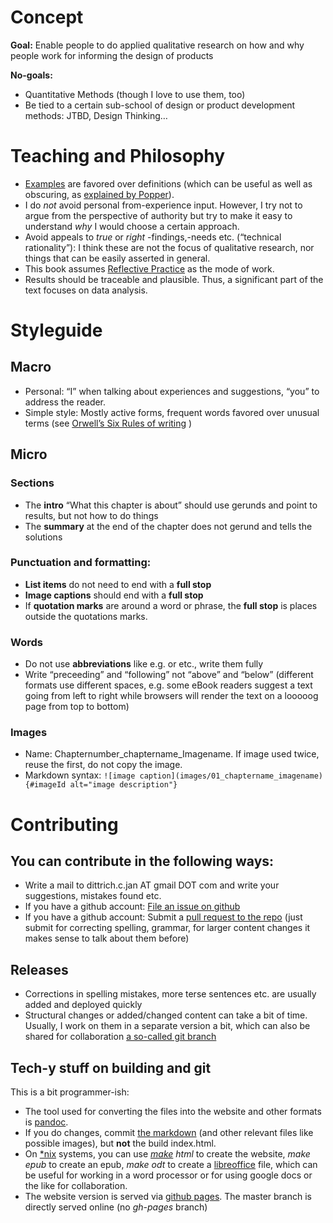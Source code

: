 
# Concept

**Goal:** Enable people to do applied qualitative research on how and why people work for informing the design of products

**No-goals:**

* Quantitative Methods (though I love to use them, too)
* Be tied to a certain sub-school of design or product development methods: JTBD, Design Thinking…

# Teaching and Philosophy

* [Examples](https://en.wikipedia.org/wiki/Worked-example_effect) are favored over definitions (which can be useful as well as obscuring, as [explained by Popper](http://www.criticalrationalism.net/2010/07/19/essentialism/)).
* I do _not_ avoid personal from-experience input. However, I try not to argue from the perspective of authority but try to make it easy to understand _why_ I would choose a certain approach.
* Avoid appeals to *true* or *right* -findings,-needs etc. (“technical rationality”): I think these are not the focus of qualitative research, nor things that can be easily asserted in general.
* This book assumes [Reflective Practice](https://en.wikipedia.org/wiki/Reflective_practice) as the mode of work.
* Results should be traceable and plausible. Thus, a significant part of the text focuses on data analysis.

# Styleguide
## Macro

* Personal: “I” when talking about experiences and suggestions, “you” to address the reader.
* Simple style: Mostly active forms, frequent words favored over unusual terms (see [Orwell’s Six Rules of writing](https://en.wikipedia.org/wiki/Politics_and_the_English_Language#Remedy_of_Six_Rules) )

## Micro

### Sections

* The **intro** “What this chapter is about” should use gerunds and point to results, but not how to do things
* The **summary** at the end of the chapter does not gerund and tells the solutions
### Punctuation and formatting: 

* **List items** do not need to end with a **full stop**
* **Image captions** should end with a **full stop**
* If **quotation marks** are around a word or phrase, the **full stop** is places outside the quotations marks.

### Words

* Do not use **abbreviations** like e.g. or etc., write them fully
* Write “preceeding” and “following” not “above” and “below” (different formats use different spaces, e.g. some eBook readers suggest a text going from left to right while browsers will render the text on a looooog  page from top to bottom)

### Images
* Name: Chapternumber_chaptername_Imagename. If image used twice, reuse the first, do not copy the image.
* Markdown syntax: `![image caption](images/01_chaptername_imagename){#imageId alt="image description"}`

# Contributing

## You can contribute in the following ways:

* Write a mail to dittrich.c.jan AT gmail DOT com and write your suggestions, mistakes found etc.
* If you have a github account: [File an issue on github](https://github.com/jdittrich/userNeedResearchBook/issues)
* If you have a github account: Submit a [pull request to the repo](https://github.com/jdittrich/userNeedResearchBook) (just submit for correcting spelling, grammar, for larger content changes it makes sense to talk about them before)

## Releases

* Corrections in spelling mistakes, more terse sentences etc. are usually added and deployed quickly
* Structural changes or added/changed content can take a bit of time. Usually, I work on them in a separate version a bit, which can also be shared for collaboration [a so-called git branch](https://git-scm.com/book/en/v2/Git-Branching-Basic-Branching-and-Merging) 

## Tech-y stuff on building and git

This is a bit programmer-ish:

* The tool used for converting the files into the website and other formats is [pandoc](http://johnmacfarlane.net/pandoc/).
* If you do changes, commit [the markdown](https://github.com/jdittrich/userNeedResearchBook/tree/gh-pages/text) (and other relevant files like possible images), but **not** the build index.html.
* On [\*nix](https://en.wikipedia.org/wiki/*nix) systems, you can use *[make](https://en.wikipedia.org/wiki/Make_(software)) html* to create the website, *make epub* to create an epub, *make odt* to create a [libreoffice](http://www.libreoffice.org/) file, which can be useful for working in a word processor or for using google docs or the like for collaboration.
* The website version is served via [github pages](https://pages.github.com/). The master branch is directly served online (no  *gh-pages* branch)
